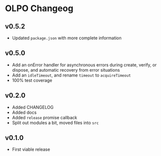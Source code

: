 # OLPO Changeog

## v0.5.2

* Updated `package.json` with more complete information

## v0.5.0

* Add an onError handler for asynchronous errors during create,
  verify, or dispose, and automatic recovery from error situations
* Add an `idleTimeout`, and rename `timeout` to `acquireTimeout`
* 100% test coverage

## v0.2.0

* Added CHANGELOG
* Added docs
* Added `release` promise callback
* Split out modules a bit, moved files into `src`

## v0.1.0

* First viable release
